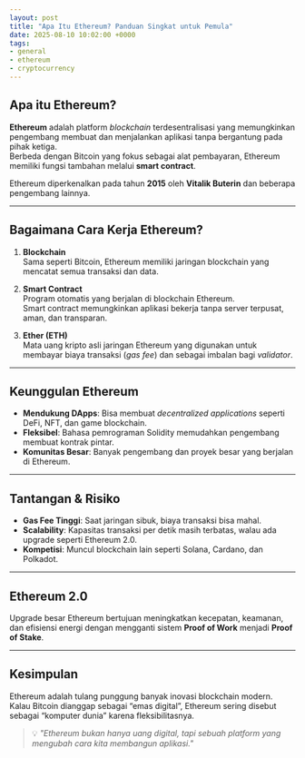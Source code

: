 ```yaml
---
layout: post
title: "Apa Itu Ethereum? Panduan Singkat untuk Pemula"
date: 2025-08-10 10:02:00 +0000
tags:
- general
- ethereum
- cryptocurrency
---
```


## Apa itu Ethereum?

**Ethereum** adalah platform *blockchain* terdesentralisasi yang memungkinkan pengembang membuat dan menjalankan aplikasi tanpa bergantung pada pihak ketiga.  
Berbeda dengan Bitcoin yang fokus sebagai alat pembayaran, Ethereum memiliki fungsi tambahan melalui **smart contract**.

Ethereum diperkenalkan pada tahun **2015** oleh **Vitalik Buterin** dan beberapa pengembang lainnya.

---

## Bagaimana Cara Kerja Ethereum?

1. **Blockchain**  
   Sama seperti Bitcoin, Ethereum memiliki jaringan blockchain yang mencatat semua transaksi dan data.

2. **Smart Contract**  
   Program otomatis yang berjalan di blockchain Ethereum.  
   Smart contract memungkinkan aplikasi bekerja tanpa server terpusat, aman, dan transparan.

3. **Ether (ETH)**  
   Mata uang kripto asli jaringan Ethereum yang digunakan untuk membayar biaya transaksi (*gas fee*) dan sebagai imbalan bagi *validator*.

---

## Keunggulan Ethereum

- **Mendukung DApps**: Bisa membuat *decentralized applications* seperti DeFi, NFT, dan game blockchain.
- **Fleksibel**: Bahasa pemrograman Solidity memudahkan pengembang membuat kontrak pintar.
- **Komunitas Besar**: Banyak pengembang dan proyek besar yang berjalan di Ethereum.

---

## Tantangan & Risiko

- **Gas Fee Tinggi**: Saat jaringan sibuk, biaya transaksi bisa mahal.
- **Scalability**: Kapasitas transaksi per detik masih terbatas, walau ada upgrade seperti Ethereum 2.0.
- **Kompetisi**: Muncul blockchain lain seperti Solana, Cardano, dan Polkadot.

---

## Ethereum 2.0

Upgrade besar Ethereum bertujuan meningkatkan kecepatan, keamanan, dan efisiensi energi dengan mengganti sistem **Proof of Work** menjadi **Proof of Stake**.

---

## Kesimpulan

Ethereum adalah tulang punggung banyak inovasi blockchain modern.  
Kalau Bitcoin dianggap sebagai “emas digital”, Ethereum sering disebut sebagai “komputer dunia” karena fleksibilitasnya.

> 💡 *"Ethereum bukan hanya uang digital, tapi sebuah platform yang mengubah cara kita membangun aplikasi."*